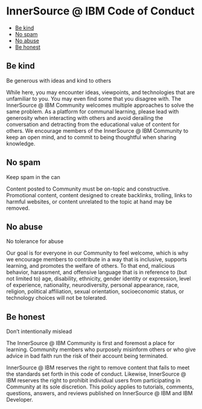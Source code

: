 # InnerSource @ IBM Code of Conduct

- [Be kind](./CODE_OF_CONDUCT.md#be-kind)
- [No spam](./CODE_OF_CONDUCT.md#no-spam)
- [No abuse](./CODE_OF_CONDUCT.md#no-abuse) 
- [Be honest](./CODE_OF_CONDUCT.md#be-honest)


## Be kind
Be generous with ideas and kind to others

While here, you may encounter ideas, viewpoints, and technologies that are unfamiliar to you. You may even find some that you disagree with. The InnerSource  @ IBM Community welcomes multiple approaches to solve the same problem. As a platform for communal learning, please lead with generosity when interacting with others and avoid derailing the conversation and detracting from the educational value of content for others. We encourage members of the InnerSource @ IBM Community to keep an open mind, and to commit to being thoughtful when sharing knowledge.


## No spam
Keep spam in the can

Content posted to Community must be on-topic and constructive. Promotional content, content designed to create backlinks, trolling, links to harmful websites, or content unrelated to the topic at hand may be removed.


## No abuse
No tolerance for abuse

Our goal is for everyone in our Community to feel welcome, which is why we encourage members to contribute in a way that is inclusive, supports learning, and promotes the welfare of others. To that end, malicious behavior, harassment, and offensive language that is in reference to (but not limited to) age, disability, ethnicity, gender identity or expression, level of experience, nationality, neurodiversity, personal appearance, race, religion, political affiliation, sexual orientation, socioeconomic status, or technology choices will not be tolerated.


## Be honest
Don’t intentionally mislead

The InnerSource @ IBM Community is first and foremost a place for learning. Community members who purposely misinform others or who give advice in bad faith run the risk of their account being terminated.

InnerSource @ IBM reserves the right to remove content that fails to meet the standards set forth in this code of conduct. Likewise, InnerSource @ IBM reserves the right to prohibit individual users from participating in Community at its sole discretion. This policy applies to tutorials, comments, questions, answers, and reviews published on InnerSource @ IBM and IBM Developer. 
